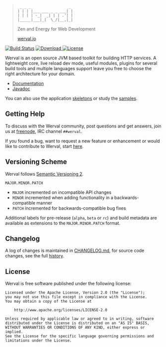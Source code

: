 > ```
>  _ _ _                 _
> | | | |___ ___ _ _ ___| |
> | | | | -_|  _| | | .'| |
> |_____|___|_|  \_/|__,|_|
> ```
> Zen and Energy for Web Development
>
> [werval.io](http://werval.io/)

[![Build Status](https://travis-ci.org/werval/werval.svg?branch=develop)](https://travis-ci.org/werval/werval) [![Download](https://api.bintray.com/packages/eskatos/werval/werval/images/download.svg) ](https://bintray.com/eskatos/werval/werval/_latestVersion) [![License](http://img.shields.io/badge/license-ASF2-blue.svg)](http://www.apache.org/licenses/LICENSE-2.0.txt)

Werval is an open source JVM based toolkit for building HTTP services. A lightweight core, live reload dev mode, useful modules, plugins for several build tools and multiple languages support leave you free to choose the right architecture for your domain.

* [Documentation](http://werval.io/doc/current/)
* [Javadoc](http://werval.io/doc/current/api/)

You can also use the application [skeletons](http://werval.io/resources/skeletons.html) or study the [samples](http://werval.io/resources/samples.html).


## Getting Help

To discuss with the Werval community, post questions and get answers, join us at [freenode](http://freenode.net/), IRC channel `##werval`.

If you found a bug, want to request a new feature or enhancement or would like to contribute to Werval, start [here](http://werval.io/community.html).


## Versioning Scheme

Werval follows [Semantic Versioning 2](http://semver.org/).

`MAJOR.MINOR.PATCH`

- `MAJOR` incremented on incompatible API changes
- `MINOR` incremented when adding functionality in a backwards-compatible manner
- `PATCH` incremented for backwards-compatible bug fixes

Additional labels for pre-release (`alpha`, `beta` or `rc`) and build metadata are available as extensions to the `MAJOR.MINOR.PATCH` format.


## Changelog

A log of changes is maintained in [CHANGELOG.md](CHANGELOG.md), for source code changes, see the full [history](https://github.com/werval/werval/commits).


## License

Werval is free software published under the following license:

    Licensed under the Apache License, Version 2.0 (the "License");
    you may not use this file except in compliance with the License.
    You may obtain a copy of the License at

        http://www.apache.org/licenses/LICENSE-2.0

    Unless required by applicable law or agreed to in writing, software
    distributed under the License is distributed on an "AS IS" BASIS,
    WITHOUT WARRANTIES OR CONDITIONS OF ANY KIND, either express or implied.
    See the License for the specific language governing permissions and
    limitations under the License.
